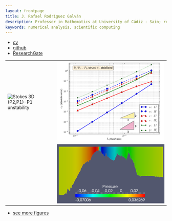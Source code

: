 ```yaml
---
layout: frontpage
title: J. Rafael Rodríguez Galván
description: Professor in Mathematics at University of Cádiz - Sain; research in numerical analysis
keywords: numerical analysis, scientific computing
---
```


<div class="navbar">
  <div class="navbar-inner">
      <ul class="nav">
          <li><a href="{{ BASE_PATH }}/assets/rrgalvan_cv.pdf">cv</a></li>
          <li><a href="https://github.com/rrgalvan">github</a></li>
          <li><a href="https://www.researchgate.net/profile/J_Rafael_Galvan">ResearchGate</a></li>
      </ul>
  </div>
</div>

<table class="wide">
<tr>
  <td class="left">
    <!-- <a href="pages/publpics/iplotCorr.html"> -->
        <img src="assets/publpics/21-1-str_ustab.png" alt="Stokes 3D (P2,P1)-P1 unstability" title="Stokes 3D (P2,P1)-P1 unstability"/>
    <!-- </a> -->
  </td>
  <td class="right">
    <!-- <a href="pages/publpics/tian2016_fig4.html"> -->
        <img src="assets/publpics/22-1-vstab.png" alt="(P2,P2)-P1 vertical stabilization" title="Convergence orders (P2,P2)-P1 v-stab"/>
    <!-- </a> -->
  </td>
</tr>
<tr>
  <td class="left">
    <!-- <a href="pages/publpics/samplemixups_fig7.html"> -->
        <img src="assets/publpics/113138803" alt="" title="Velocity flow 3D"/>
    <!-- </a> -->
  </td>
  <td class="right">
    <!-- <a href="pages/publpics/isletc6_fig4.html"> -->
        <img src="assets/publpics/gibraltar-pressure-2d.png" alt="Gibraltar Strait pressure" title="Gibraltar strait pressure"/>
    <!-- </a> -->
  </td>
</tr>
</table>

<div class="navbar">
  <div class="navbar-inner">
      <ul class="nav">
          <li><a href="morefigs.html">see more figures</a></li>
      </ul>
  </div>
</div>
